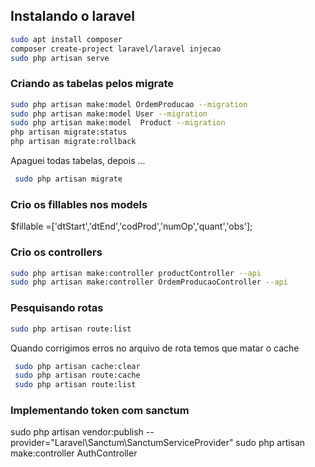  ## Instalando o laravel
~~~bash 
sudo apt install composer
composer create-project laravel/laravel injecao
sudo php artisan serve

~~~
### Criando as tabelas pelos migrate
~~~bash
sudo php artisan make:model OrdemProducao --migration
sudo php artisan make:model User --migration
sudo php artisan make:model  Product --migration
php artisan migrate:status
php artisan migrate:rollback
~~~
Apaguei todas tabelas, depois ...
~~~bash
 sudo php artisan migrate
~~~
### Crio os fillables nos models

$fillable =['dtStart','dtEnd','codProd','numOp','quant','obs'];


### Crio os controllers
~~~bash
sudo php artisan make:controller productController --api
sudo php artisan make:controller OrdemProducaoController --api

~~~
### Pesquisando rotas
~~~bash
sudo php artisan route:list
~~~
Quando corrigimos erros no arquivo de rota temos que matar o cache
~~~bash
 sudo php artisan cache:clear
 sudo php artisan route:cache
 sudo php artisan route:list
~~~


### Implementando token com sanctum

sudo php artisan vendor:publish --provider="Laravel\Sanctum\SanctumServiceProvider"
sudo php artisan make:controller AuthController

 

